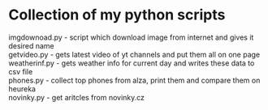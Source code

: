# Collection of my python scripts
imgdownoad.py - script which download image from internet and gives it desired name\
getvideo.py - gets latest video of yt channels and put them all on one page\
weatherinf.py - gets weather info for current day and writes these data to csv file\
phones.py - collect top phones from alza, print them and compare them on heureka\
novinky.py - get aritcles from novinky.cz
